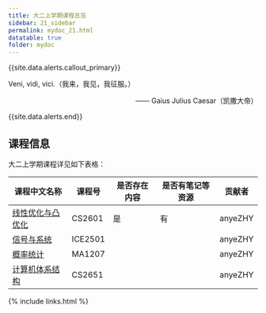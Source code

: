 ```yaml
---
title: 大二上学期课程总览
sidebar: 21_sidebar
permalink: mydoc_21.html
datatable: true
folder: mydoc
---
```


{{site.data.alerts.callout_primary}}
<p>Veni, vidi, vici.（我来，我见，我征服。）</p>
<p align="right">—— Gaius Julius Caesar（凯撒大帝）</p>
{{site.data.alerts.end}}

## 课程信息

大二上学期课程详见如下表格：




<div class="datatable-begin"></div>

课程中文名称    | 课程号                        | 是否存在内容 | 是否有笔记等资源 | 贡献者 
------- | ------------------------------------- | -------- | -----------|------- 
[线性优化与凸优化](21_CS2601.html)  | CS2601     | 是   | 有 | anyeZHY 
[信号与系统](21_ICE2501.html) | ICE2501 |     |  | anyeZHY 
[概率统计](21_MA1207.html)   | MA1207 |     |  | anyeZHY 
[计算机体系结构](21_CS2651.html) | CS2651 |     |  | anyeZHY 

<div class="datatable-end"></div>

{% include links.html %}

